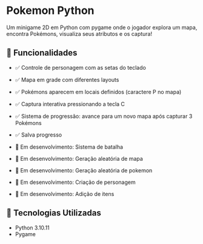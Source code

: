 # Pokemon Python

Um minigame 2D em Python com pygame onde o jogador explora um mapa, encontra Pokémons, visualiza seus atributos e os captura!

## 🚀 Funcionalidades
- ✅ Controle de personagem com as setas do teclado
- ✅ Mapa em grade com diferentes layouts
- ✅ Pokémons aparecem em locais definidos (caractere P no mapa)
- ✅ Captura interativa pressionando a tecla C
- ✅ Sistema de progressão: avance para um novo mapa após capturar 3 Pokémons
- ✅ Salva progresso

- 🔧 Em desenvolvimento: Sistema de batalha
- 🔧 Em desenvolvimento: Geração aleatória de mapa
- 🔧 Em desenvolvimento: Geração aleatória de pokemon
- 🔧 Em desenvolvimento: Criação de personagem
- 🔧 Em desenvolvimento: Adição de itens

## 🧪 Tecnologias Utilizadas

- Python 3.10.11
- Pygame
